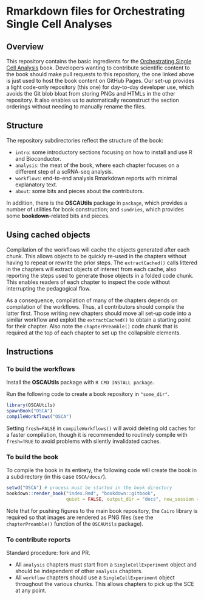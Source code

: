 # Rmarkdown files for Orchestrating Single Cell Analyses

## Overview

This repository contains the basic ingredients for the 
[Orchestrating Single Cell Analysis](https://github.com/Bioconductor/OrchestratingSingleCellAnalysis) book.
Developers wanting to contribute scientific content to the book should make pull requests to this repository, 
the one linked above is just used to host the book content on GitHub Pages.
Our set-up provides a light code-only repository (this one) for day-to-day developer use,
which avoids the Git blob bloat from storing PNGs and HTMLs in the other repository.
It also enables us to automatically reconstruct the section orderings without needing to manually rename the files.

## Structure

The repository subdirectories reflect the structure of the book:

- `intro`: some introductory sections focusing on how to install and use R and Bioconductor.
- `analysis`: the meat of the book, where each chapter focuses on a different step of a scRNA-seq analysis.
- `workflows`: end-to-end analysis Rmarkdown reports with minimal explanatory text.
- `about`: some bits and pieces about the contributors.

In addition, there is the **OSCAUtils** package in `package`, which provides a number of utilities for book construction;
and `sundries`, which provides some **bookdown**-related bits and pieces.

## Using cached objects

Compilation of the workflows will cache the objects generated after each chunk.
This allows objects to be quickly re-used in the chapters without having to repeat or rewrite the prior steps.
The `extractCached()` calls littered in the chapters will extract objects of interest from each cache,
also reporting the steps used to generate those objects in a folded code chunk.
This enables readers of each chapter to inspect the code without interrupting the pedagogical flow.

As a consequence, compilation of many of the chapters depends on compilation of the workflows.
Thus, all contributors should compile the latter first.
Those writing new chapters should move all set-up code into a similar workflow 
and exploit the `extractCached()` to obtain a starting point for their chapter.
Also note the `chapterPreamble()` code chunk that is required at the top of each chapter to set up the collapsible elements.

## Instructions

### To build the workflows

Install the **OSCAUtils** package with `R CMD INSTALL package`.

Run the following code to create a book repository in `"some_dir"`.

```r
library(OSCAUtils)
spawnBook("OSCA")
compileWorkflows("OSCA")
```

Setting `fresh=FALSE` in `compileWorkflows()` will avoid deleting old caches for a faster compilation,
though it is recommended to routinely compile with `fresh=TRUE` to avoid problems with silently invalidated caches.

### To build the book

To compile the book in its entirety, the following code will create the book in a subdirectory (in this case `OSCA/docs/`).

```r
setwd("OSCA") # process must be started in the book directory
bookdown::render_book("index.Rmd", "bookdown::gitbook",
                      quiet = FALSE, output_dir = "docs", new_session = TRUE)
```

Note that for pushing figures to the main book repository, the `Cairo` library is required so that images are rendered as PNG files (see the `chapterPreamble()` function of the `OSCAUtils` package).

### To contribute reports

Standard procedure: fork and PR.

- All `analysis` chapters must start from a `SingleCellExperiment` object and should be independent of other `analysis` chapters.
- All `workflow` chapters should use a `SingleCellExperiment` object throughout the various chunks.
This allows chapters to pick up the SCE at any point.
